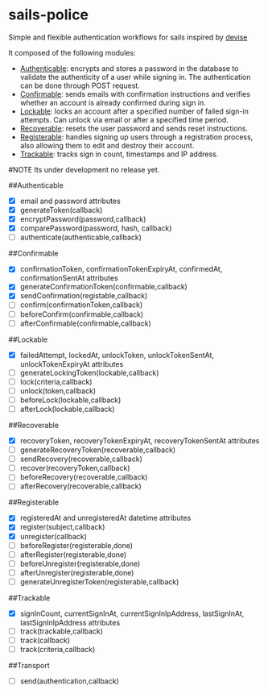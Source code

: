 sails-police
=============
Simple and flexible authentication workflows for sails inspired by [devise](https://github.com/plataformatec/devise)

It composed of the following modules:

* [Authenticable](): encrypts and stores a password in the database to validate the authenticity of a user while signing in. The authentication can be done through POST request.
* [Confirmable](): sends emails with confirmation instructions and verifies whether an account is already confirmed during sign in.
* [Lockable](): locks an account after a specified number of failed sign-in attempts. Can unlock via email or after a specified time period.
* [Recoverable](): resets the user password and sends reset instructions.
* [Registerable](): handles signing up users through a registration process, also allowing them to edit and destroy their account.
* [Trackable](): tracks sign in count, timestamps and IP address.


#NOTE
Its under development no release yet.


##Authenticable
- [x] email and password attributes
- [x] generateToken(callback)
- [x] encryptPassword(password,callback)
- [x] comparePassword(password, hash, callback)
- [ ] authenticate(authenticable,callback)

##Confirmable
- [x] confirmationToken, confirmationTokenExpiryAt, confirmedAt, confirmationSentAt attributes
- [x] generateConfirmationToken(confirmable,callback)
- [x] sendConfirmation(registable,callback)
- [ ] confirm(confirmationToken,callback)
- [ ] beforeConfirm(confirmable,callback)
- [ ] afterConfirmable(confirmable,callback)

##Lockable
- [x] failedAttempt, lockedAt, unlockToken, unlockTokenSentAt, unlockTokenExpiryAt attributes
- [ ] generateLockingToken(lockable,callback)
- [ ] lock(criteria,callback)
- [ ] unlock(token,callback)
- [ ] beforeLock(lockable,callback)
- [ ] afterLock(lockable,callback)

##Recoverable
- [x] recoveryToken, recoveryTokenExpiryAt, recoveryTokenSentAt attributes
- [ ] generateRecoveryToken(recoverable,callback)
- [ ] sendRecovery(recoverable,callback)
- [ ] recover(recoveryToken,callback)
- [ ] beforeRecovery(recoverable,callback)
- [ ] afterRecovery(recoverable,callback)

##Registerable
- [x] registeredAt and unregisteredAt datetime attributes
- [x] register(subject,callback)
- [x] unregister(callback)
- [ ] beforeRegister(registerable,done)
- [ ] afterRegister(registerable,done)
- [ ] beforeUnregister(registerable,done)
- [ ] afterUnregister(registerable,done)
- [ ] generateUnregisterToken(registerable,callback)

##Trackable
- [x] signInCount, currentSignInAt, currentSignInIpAddress, lastSignInAt, lastSignInIpAddress attributes
- [ ] track(trackable,callback)
- [ ] track(callback)
- [ ] track(criteria,callback)

##Transport
- [ ] send(authentication,callback)